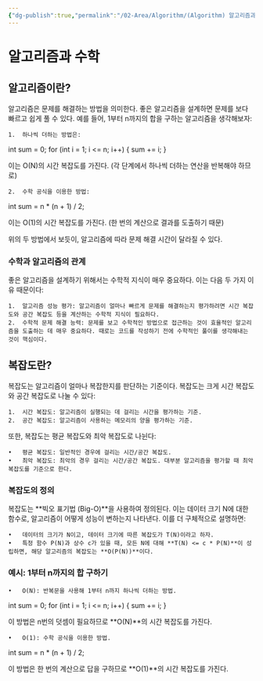 ```yaml
---
{"dg-publish":true,"permalink":"/02-Area/Algorithm/(Algorithm) 알고리즘과 수학/","tags":["Area/Algorithm"],"noteIcon":"","created":"2025-01-05T15:54:58.000+09:00","updated":"2025-04-07T22:52:04.948+09:00"}
---
```



# 알고리즘과 수학

## 알고리즘이란?

알고리즘은 문제를 해결하는 방법을 의미한다. 좋은 알고리즘을 설계하면 문제를 보다 빠르고 쉽게 풀 수 있다. 예를 들어, 1부터 n까지의 합을 구하는 알고리즘을 생각해보자:

```
1.  하나씩 더하는 방법은:
```

int sum = 0;
for (int i = 1; i <= n; i++) {
sum += i;
}

이는 O(N)의 시간 복잡도를 가진다. (각 단계에서 하나씩 더하는 연산을 반복해야 하므로)

```
2.  수학 공식을 이용한 방법:
```

int sum = n * (n + 1) / 2;

이는 O(1)의 시간 복잡도를 가진다. (한 번의 계산으로 결과를 도출하기 때문)

위의 두 방법에서 보듯이, 알고리즘에 따라 문제 해결 시간이 달라질 수 있다.

### 수학과 알고리즘의 관계

좋은 알고리즘을 설계하기 위해서는 수학적 지식이 매우 중요하다. 이는 다음 두 가지 이유 때문이다:

```
1.  알고리즘 성능 평가: 알고리즘이 얼마나 빠르게 문제를 해결하는지 평가하려면 시간 복잡도와 공간 복잡도 등을 계산하는 수학적 지식이 필요하다.
2.  수학적 문제 해결 능력: 문제를 보고 수학적인 방법으로 접근하는 것이 효율적인 알고리즘을 도출하는 데 매우 중요하다. 때로는 코드를 작성하기 전에 수학적인 풀이를 생각해내는 것이 핵심이다.
```

## 복잡도란?

복잡도는 알고리즘이 얼마나 복잡한지를 판단하는 기준이다. 복잡도는 크게 시간 복잡도와 공간 복잡도로 나눌 수 있다:

```
1.  시간 복잡도: 알고리즘이 실행되는 데 걸리는 시간을 평가하는 기준.
2.  공간 복잡도: 알고리즘이 사용하는 메모리의 양을 평가하는 기준.
```

또한, 복잡도는 평균 복잡도와 최악 복잡도로 나뉜다:

```
•   평균 복잡도: 일반적인 경우에 걸리는 시간/공간 복잡도.
•   최악 복잡도: 최악의 경우 걸리는 시간/공간 복잡도. 대부분 알고리즘을 평가할 때 최악 복잡도를 기준으로 한다.
```

### 복잡도의 정의

복잡도는 **빅오 표기법 (Big-O)**을 사용하여 정의된다. 이는 데이터 크기 N에 대한 함수로, 알고리즘이 어떻게 성능이 변하는지 나타낸다. 이를 더 구체적으로 설명하면:

```
•   데이터의 크기가 N이고, 데이터 크기에 따른 복잡도가 T(N)이라고 하자.
•   특정 함수 P(N)과 상수 c가 있을 때, 모든 N에 대해 **T(N) <= c * P(N)**이 성립하면, 해당 알고리즘의 복잡도는 **O(P(N))**이다.
```

### 예시: 1부터 n까지의 합 구하기

```
•   O(N): 반복문을 사용해 1부터 n까지 하나씩 더하는 방법.
```

int sum = 0;
for (int i = 1; i <= n; i++) {
sum += i;
}

이 방법은 n번의 덧셈이 필요하므로 **O(N)**의 시간 복잡도를 가진다.

```
•   O(1): 수학 공식을 이용한 방법.
```

int sum = n * (n + 1) / 2;

이 방법은 한 번의 계산으로 답을 구하므로 **O(1)**의 시간 복잡도를 가진다.